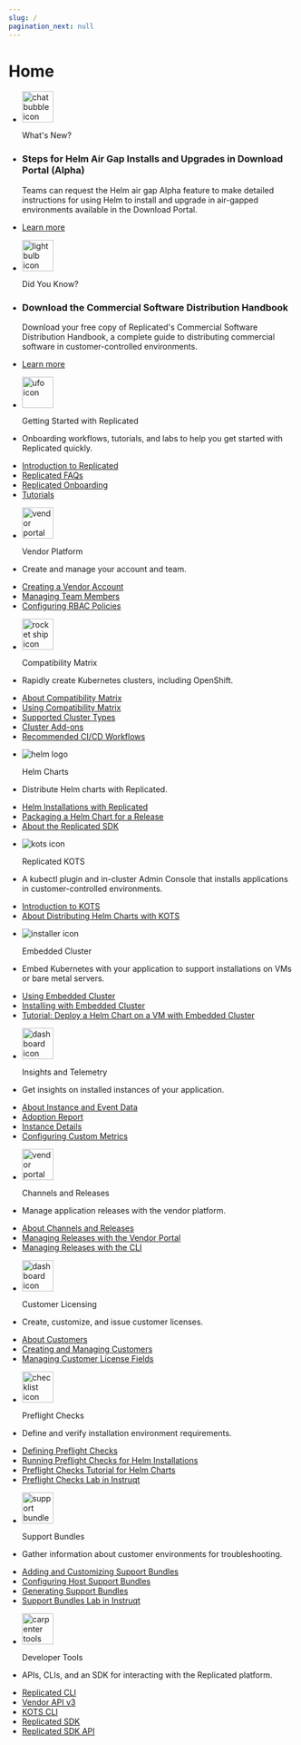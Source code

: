```yaml
---
slug: /
pagination_next: null
---  
```


# Home

<section class="tile__container">
 <ul id="whats-new">
    <li class="tile__header">
        <img src="/images/icons/chat_bubble.png" alt="chat bubble icon" width="55px" height="55px"></img>
        <p>What's New?</p>
    </li>
    <li>
        <h3>Steps for Helm Air Gap Installs and Upgrades in Download Portal (Alpha)</h3>
        <p>Teams can request the Helm air gap Alpha feature to make detailed instructions for using Helm to install and upgrade in air-gapped environments available in the Download Portal.</p>
    </li>
    <li>
      <a href="/vendor/helm-install-airgap">Learn more</a>
    </li>
  </ul>
  <ul id="did-you-know">
    <li class="tile__header">
        <img src="/images/icons/lightbulb.png" alt="lightbulb icon" width="55px" height="55px"></img>
        <p>Did You Know?</p>
    </li>
    <li>
        <h3>Download the Commercial Software Distribution Handbook</h3>
        <p>Download your free copy of Replicated's Commercial Software Distribution Handbook, a complete guide to distributing commercial software in customer-controlled environments.</p>
    </li>
    <li>
      <a href="https://www.replicated.com/blog/announcing-the-commercial-software-distribution-handbook">Learn more</a>
    </li>
  </ul>
</section>
<section class="tile__container">
<ul>
    <li class="tile__header">
        <img src="images/icons/alien_vault.png" alt="ufo icon" width="55px" height="55px"></img>
        <p>Getting Started with Replicated</p>
    </li>
    <li>
        <p>Onboarding workflows, tutorials, and labs to help you get started with Replicated quickly.</p>
    </li>
    <li>
      <a href="intro-replicated">Introduction to Replicated</a>
    </li>
    <li>
      <a href="/vendor/kots-faq">Replicated FAQs</a>
    </li>
    <li>
      <a href="/vendor/replicated-onboarding">Replicated Onboarding</a>
    </li>
    <li>
      <a href="/vendor/tutorial-embedded-cluster-setup">Tutorials</a>
    </li>
  </ul>
</section>
<section class="tile__container">
<ul>
    <li class="tile__header">
        <img src="images/icons/vendor_portal_1.png" alt="vendor portal icon" width="55px" height="55px"></img>
        <p>Vendor Platform</p>
    </li>
    <li>
        <p>Create and manage your account and team.</p>
    </li>
    <li>
      <a href="/vendor/vendor-portal-creating-account">Creating a Vendor Account</a>
    </li>
    <li>
      <a href="/vendor/team-management#invite-members">Managing Team Members</a>
    </li>
    <li>
      <a href="/vendor/team-management-rbac-configuring">Configuring RBAC Policies</a>
    </li>
  </ul>
  <ul>
    <li class="tile__header">
        <img src="images/icons/release.png" alt="rocket ship icon" width="55px" height="55px"></img>
        <p>Compatibility Matrix</p>
    </li>
    <li>
        <p>Rapidly create Kubernetes clusters, including OpenShift.</p>
    </li>
    <li>
      <a href="/vendor/testing-about">About Compatibility Matrix</a>
    </li>
    <li>
      <a href="/vendor/testing-how-to">Using Compatibility Matrix</a>
    </li>
    <li>
      <a href="/vendor/testing-supported-clusters">Supported Cluster Types</a>
    </li>
    <li>
      <a href="/vendor/testing-cluster-addons">Cluster Add-ons</a>
    </li>
    <li>
      <a href="/vendor/ci-workflows">Recommended CI/CD Workflows</a>
    </li>
  </ul>
  </section>
<section class="tile__container">
  <ul>
    <li class="tile__header">
        <img src="images/icons/helm-logo.png" alt="helm logo" id="helm"></img>
        <p>Helm Charts</p>
    </li>
    <li>
        <p>Distribute Helm charts with Replicated.</p>
    </li>
    <li>
      <a href="/vendor/install-with-helm">Helm Installations with Replicated</a>
    </li>
    <li>
      <a href="/vendor/helm-install-release">Packaging a Helm Chart for a Release</a>
    </li>
    <li>
      <a href="/vendor/replicated-sdk-overview">About the Replicated SDK</a>
    </li>
  </ul>
    </section>
<section class="tile__container">
  <ul>
    <li class="tile__header">
        <img src="images/icons/admin.png" alt="kots icon"></img>
        <p>Replicated KOTS</p>
    </li>
    <li>
        <p>A kubectl plugin and in-cluster Admin Console that installs applications in customer-controlled environments.</p>
    </li>
    <li>
      <a href="intro-kots">Introduction to KOTS</a>
    </li>
    <li>
      <a href="/vendor/helm-native-about">About Distributing Helm Charts with KOTS</a>
    </li>
  </ul>
  <ul>
    <li class="tile__header">
        <img src="images/icons/k8s_installer.png" alt="installer icon"></img>
        <p>Embedded Cluster</p>
    </li>
    <li>
        <p>Embed Kubernetes with your application to support installations on VMs or bare metal servers.</p>
    </li>
    <li>
      <a href="/vendor/embedded-overview">Using Embedded Cluster</a>
    </li>
    <li>
      <a href="/enterprise/installing-embedded">Installing with Embedded Cluster</a>
    </li>
    <li>
      <a href="/vendor/tutorial-embedded-cluster-setup">Tutorial: Deploy a Helm Chart on a VM with Embedded Cluster</a>
    </li>
  </ul>
</section>
<section class="tile__container">
  <ul>
    <li class="tile__header">
        <img src="images/icons/dashboard_1.png" alt="dashboard icon" width="55px" height="55px"></img>
        <p>Insights and Telemetry</p>
    </li>
    <li>
        <p>Get insights on installed instances of your application.</p>
    </li>
    <li>
      <a href="/vendor/instance-insights-event-data">About Instance and Event Data</a>
    </li>
    <li>
      <a href="/vendor/customer-adoption">Adoption Report</a>
    </li>
    <li>
      <a href="/vendor/instance-insights-details">Instance Details</a>
    </li>
    <li>
      <a href="/vendor/custom-metrics-about">Configuring Custom Metrics</a>
    </li>
  </ul>
  <ul>
    <li class="tile__header">
        <img src="images/icons/vendor_portal_2.png" alt="vendor portal icon" width="55px" height="55px"></img>
        <p>Channels and Releases</p>
    </li>
    <li>
        <p>Manage application releases with the vendor platform.</p>
    </li>
    <li>
      <a href="/vendor/releases-about">About Channels and Releases</a>
    </li>
    <li>
      <a href="/vendor/releases-creating-releases">Managing Releases with the Vendor Portal</a>
    </li>
    <li>
      <a href="/vendor/releases-creating-cli">Managing Releases with the CLI</a>
    </li>
  </ul>
  <ul>
    <li class="tile__header">
        <img src="images/icons/licensing.png" alt="dashboard icon" width="55px" height="55px"></img>
        <p>Customer Licensing</p>
    </li>
    <li>
        <p>Create, customize, and issue customer licenses.</p>
    </li>
    <li>
      <a href="/vendor/licenses-about">About Customers</a>
    </li>
    <li>
      <a href="/vendor/releases-creating-customer">Creating and Managing Customers</a>
    </li>
    <li>
      <a href="/vendor/licenses-adding-custom-fields">Managing Customer License Fields</a>
    </li>
  </ul>
</section>
<section class="tile__container">
  <ul>
    <li class="tile__header">
        <img src="images/icons/checklist.png" alt="checklist icon" width="55px" height="55px"></img>
        <p>Preflight Checks</p>
    </li>
    <li>
        <p>Define and verify installation environment requirements.</p>
    </li>
    <li>
      <a href="/vendor/preflight-defining">Defining Preflight Checks</a>
    </li>
    <li>
      <a href="/vendor/preflight-running">Running Preflight Checks for Helm Installations</a>
    </li>
    <li>
      <a href="/vendor/tutorial-preflight-helm-setup">Preflight Checks Tutorial for Helm Charts</a>
    </li>
    <li>
      <a href="https://play.instruqt.com/embed/replicated/tracks/avoiding-installation-pitfalls?token=em_gJjtIzzTTtdd5RFG">Preflight Checks Lab in Instruqt</a>
    </li>
  </ul>
  <ul>
    <li class="tile__header">
        <img src="images/icons/support_bundle.png" alt="support bundle icon" width="55px" height="55px"></img>
        <p>Support Bundles</p>
    </li>
    <li>
        <p>Gather information about customer environments for troubleshooting.</p>
    </li>
    <li>
      <a href="vendor/support-bundle-customizing">Adding and Customizing Support Bundles</a>
    </li>
    <li>
      <a href="/vendor/support-host-support-bundles">Configuring Host Support Bundles</a>
    </li>
    <li>
      <a href="/vendor/support-bundle-generating">Generating Support Bundles</a>
    </li>
    <li>
      <a href="https://play.instruqt.com/embed/replicated/tracks/closing-information-gap?token=em_MO2XXCz3bAgwtEca">Support Bundles Lab in Instruqt</a>
    </li>
  </ul>
</section>
<section class="tile__container">
  <ul>
    <li class="tile__header">
        <img src="images/icons/tools.png" alt="carpenter tools icon" width="55px" height="55px"></img>
        <p>Developer Tools</p>
    </li>
    <li>
        <p>APIs, CLIs, and an SDK for interacting with the Replicated platform.</p>
    </li>
    <li>
      <a href="/reference/replicated-cli-installing">Replicated CLI</a>
    </li>
    <li>
      <a href="/reference/vendor-api-using">Vendor API v3</a>
    </li>
    <li>
      <a href="/reference/kots-cli-getting-started">KOTS CLI</a>
    </li>
    <li>
      <a href="/vendor/replicated-sdk-overview">Replicated SDK</a>
    </li>
    <li>
      <a href="/reference/replicated-sdk-apis">Replicated SDK API</a>
    </li>
  </ul>
</section>